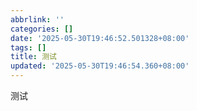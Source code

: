 ```yaml
---
abbrlink: ''
categories: []
date: '2025-05-30T19:46:52.501328+08:00'
tags: []
title: 测试
updated: '2025-05-30T19:46:54.360+08:00'
---
```

测试
